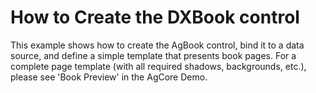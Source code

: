 # How to Create the DXBook control


<p>This example shows how to create the AgBook control, bind it to a data source, and define a simple template that presents book pages. For a complete page template (with all required shadows, backgrounds, etc.), please see 'Book Preview' in the AgCore Demo.</p>

<br/>


